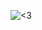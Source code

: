 ![<3](https://64.media.tumblr.com/9298f8f8098329835b9d3dbe94df419a/f7a4b818292ab100-23/s1280x1920/a07f364a3a076b934a16bd530e458c3bd8aec511.pnj) 
<!--
**qcellbo/qcellbo** is a ✨ _special_ ✨ repository because its `README.md` (this file) appears on your GitHub profile.

Here are some ideas to get you started:

- 🔭 I’m currently working on ...
- 🌱 I’m currently learning ...
- 👯 I’m looking to collaborate on ...
- 🤔 I’m looking for help with ...
- 💬 Ask me about ...
- 📫 How to reach me: ...
- 😄 Pronouns: ...
- ⚡ Fun fact: ...
-->

